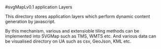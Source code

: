 #svgMapLv0.1 application Layers

This directory stores application layers which perform dynamic content generation by javascript.

By this mechanism, various and extensioble tiling methods can be implemented into SVGMap such as TMS, WMTS etc. And various data can be visualised directory on UA such as csv, GeoJson, KML etc.